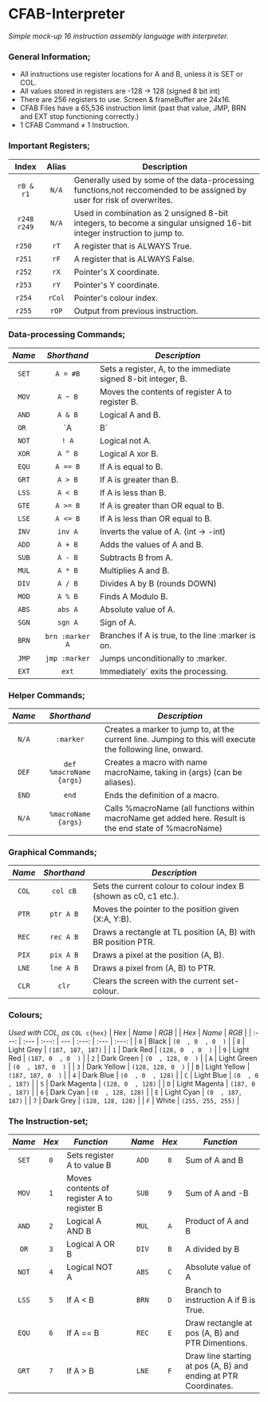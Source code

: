 # CFAB-Interpreter
_Simple mock-up 16 instruction assembly language with interpreter._

### General Information;
- All instructions use register locations for A and B, unless it is SET or COL.
- All values stored in registers are -128 → 128 (signed 8 bit int)
- There are 256 registers to use. Screen & frameBuffer are 24x16.
- CFAB Files have a 65,536 instruction limit (past that value, JMP, BRN and EXT stop functioning correctly.)
- 1 CFAB Command ≠ 1 Instruction.

### Important Registers;
| Index | Alias | Description |
| :---: | :---: | --- |
| `r0 & r1` | `N/A` | Generally used by some of the data-processing functions,not reccomended to be assigned by user for risk of overwrites.
| `r248 r249` | `N/A` | Used in combination as 2 unsigned 8-bit integers, to become a singular unsigned 16-bit integer instruction to jump to.
| `r250 ` | `rT` | A register that is ALWAYS True.
| `r251 ` | `rF` | A register that is ALWAYS False.
| `r252 ` | `rX` | Pointer's X coordinate.
| `r253 ` | `rY` | Pointer's Y coordinate.
| `r254 ` | `rCol` | Pointer's colour index.
| `r255 ` | `rOP` | Output from previous instruction.

### Data-processing Commands;
| _Name_ | _Shorthand_ | _Description_ |
| :---: | :---: | --- |
| `SET` | `A = #B` | Sets a register, A, to the immediate signed 8-bit integer, B. |
| `MOV` | `A ~ B` | Moves the contents of register A to register B. |
| `AND` | `A & B` | Logical A and B. |
| `OR ` | `A | B` | Logical A or B. |
| `NOT` | `! A` | Logical not A. |
| `XOR` | `A ^ B` | Logical A xor B. |
| `EQU` | `A == B` | If A is equal to B. |
| `GRT` | `A > B` | If A is greater than B. |
| `LSS` | `A < B` | If A is less than B. |
| `GTE` | `A >= B` | If A is greater than OR equal to B. |
| `LSE` | `A <= B` | If A is less than OR equal to B. |
| `INV` | `inv A` | Inverts the value of A. (int -> -int) |
| `ADD` | `A + B` | Adds the values of A and B. |
| `SUB` | `A - B` | Subtracts B from A. |
| `MUL` | `A * B` | Multiplies A and B. |
| `DIV` | `A / B` | Divides A by B (rounds DOWN) |
| `MOD` | `A % B` | Finds A Modulo B. |
| `ABS` | `abs A` | Absolute value of A. |
| `SGN` | `sgn A` | Sign of A. |
| `BRN` | `brn :marker A` | Branches if A is true, to the line :marker is on. |
| `JMP` | `jmp :marker` | Jumps unconditionally to :marker. |
| `EXT` | `ext` | Immediately` exits the processing. |


### Helper Commands;
| _Name_ | _Shorthand_ | _Description_ |
| :---: | :---: | --- |
| `N/A` | `:marker` | Creates a marker to jump to, at the current line. Jumping to this will execute the following line, onward. |
| `DEF` | `def %macroName {args}` | Creates a macro with name macroName, taking in {args} (can be aliases). |
| `END` | `end` | Ends the definition of a macro. |
| `N/A` | `%macroName {args}` | Calls %macroName (all functions within macroName get added here. Result is the end state of %macroName) |


### Graphical Commands;
| _Name_ | _Shorthand_ | _Description_ |
| :---: | :---: | --- |
| `COL` | `col cB` | Sets the current colour to colour index B (shown as c0, c1 etc.). |
| `PTR` | `ptr A B` | Moves the pointer to the position given (X:A, Y:B). |
| `REC` | `rec A B` | Draws a rectangle at TL position (A, B) with BR position PTR. |
| `PIX` | `pix A B` | Draws a pixel at the position (A, B). |
| `LNE` | `lne A B` | Draws a pixel from (A, B) to PTR. |
| `CLR` | `clr` | Clears the screen with the current set-colour. |


### Colours;
_Used with COL, as_ `COL c{hex}`
| _Hex_ | _Name_ | _RGB_ |     | _Hex_ | _Name_ | _RGB_ |
| :---: | :--- | :---: | --- | :---: | :--- | :---: |
| `0` | Black | `(0  , 0  , 0  )` | | `8` | Light Grey | `(187, 187, 187)` |
| `1` | Dark Red | `(128, 0  , 0  )` | | `9` | Light Red | `(187, 0  , 0  )` |
| `2` | Dark Green | `(0  , 128, 0  )` | | `A` | Light Green | `(0  , 187, 0  )` |
| `3` | Dark Yellow | `(128, 128, 0  )` | | `B` | Light Yellow | `(187, 187, 0  )` |
| `4` | Dark Blue | `(0  , 0  , 128)` | | `C` | Light Blue | `(0  , 0  , 187)` |
| `5` | Dark Magenta | `(128, 0  , 128)` | | `D` | Light Magenta | `(187, 0  , 187)` |
| `6` | Dark Cyan | `(0  , 128, 128)` | | `E` | Light Cyan | `(0  , 187, 187)` |
| `7` | Dark Grey | `(128, 128, 128)` | | `F` | White | `(255, 255, 255)` |


### The Instruction-set;
| _Name_ | _Hex_ | _Function_ |    | _Name_ | _Hex_ | _Function_ |
| :---: | :---: | --- | --- | :---: | :---: | --- |
| `SET` | `0` | Sets register A to value B | | `ADD` | `8` | Sum of A and B |
| `MOV` | `1` | Moves contents of register A to register B | | `SUB` | `9` | Sum of A and -B |
| `AND` | `2` | Logical A AND B | | `MUL` | `A` | Product of A and B |
| `OR` | `3` | Logical A OR B | | `DIV` | `B` | A divided by B |
| `NOT` | `4` | Logical NOT A | | `ABS` | `C` | Absolute value of A |
| `LSS` | `5` | If A < B | | `BRN` | `D` | Branch to instruction A if B is True. |
| `EQU` | `6` | If A == B | | `REC` | `E` | Draw rectangle at pos (A, B) and PTR Dimentions. |
| `GRT` | `7` | If A > B | | `LNE` | `F` | Draw line starting at pos (A, B) and ending at PTR Coordinates. |
